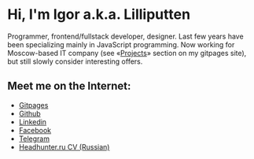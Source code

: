 # Hi, I'm Igor a.k.a. Lilliputten

Programmer, frontend/fullstack developer, designer.
Last few years have been specializing mainly in JavaScript programming.
Now working for Moscow-based IT company (see «[Projects](https://lilliputten.github.io/#/Projects)» section on my gitpages site), but still slowly consider interesting offers.

## Meet me on the Internet:

- [Gitpages](https://lilliputten.github.io/#/About)
- [Github](https://github.com/lilliputten)
- [Linkedin](https://linkedin.com/in/lilliputten)
- [Facebook](https://facebook.com/igor.lilliputten)
- [Telegram](https://t.me/lilliputten)
- [Headhunter.ru CV (Russian)](https://hh.ru/resume/d311fd1dff025511070039ed1f3946696f6451)

<!--

@changed 2020.10.18, 21:55

Banner Image code (sample size: 1581x515):
```
<img src="https://raw.githubusercontent.com/lilliputten/lilliputten/master/gh-header-image-cropped.png" alt="banner that says Lilliputten - frontend/fulstack developer">
```

**lilliputten/lilliputten** is a ✨ _special_ ✨ repository because its `README.md` (this file) appears on your GitHub profile.

Here are some ideas to get you started:

- 🔭 I’m currently working on ...
- 🌱 I’m currently learning ...
- 👯 I’m looking to collaborate on ...
- 🤔 I’m looking for help with ...
- 💬 Ask me about ...
- 📫 How to reach me: ...
- 😄 Pronouns: ...
- ⚡ Fun fact: ...

-->
